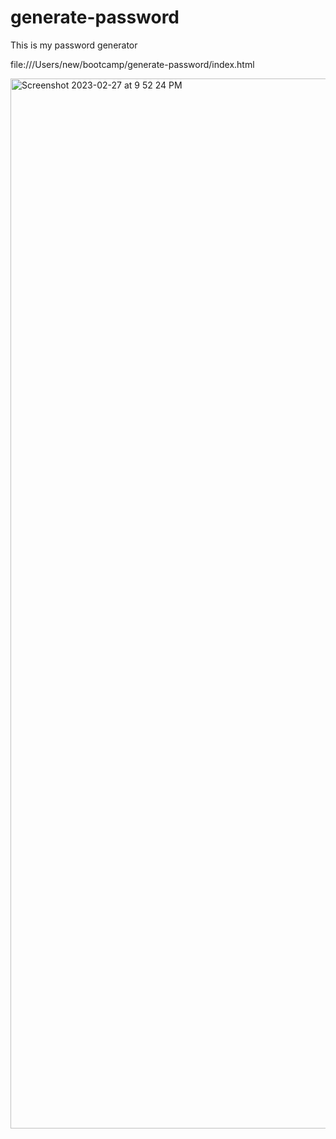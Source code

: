 # generate-password
This is my password generator

file:///Users/new/bootcamp/generate-password/index.html


<img width="1680" alt="Screenshot 2023-02-27 at 9 52 24 PM" src="https://user-images.githubusercontent.com/124013352/221741342-81b68b08-17fd-47c0-a99e-8a5b1b097091.png">
